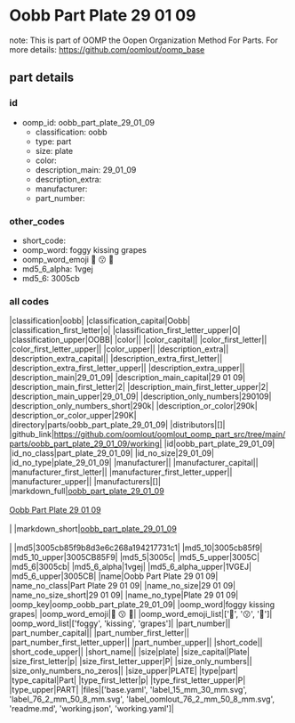 # Oobb Part Plate 29 01 09  

note: This is part of OOMP the Oopen Organization Method For Parts. For more details: https://github.com/oomlout/oomp_base

##  part details





### id
* oomp_id: oobb_part_plate_29_01_09
  * classification: oobb
  * type: part
  * size: plate
  * color: 
  * description_main: 29_01_09
  * description_extra: 
  * manufacturer: 
  * part_number: 

### other_codes
* short_code: 
* oomp_word: foggy kissing grapes
* oomp_word_emoji :foggy: :kissing: :grapes:
* md5_6_alpha: 1vgej
* md5_6: 3005cb

### all codes 
|classification|oobb|
|classification_capital|Oobb|
|classification_first_letter|o|
|classification_first_letter_upper|O|
|classification_upper|OOBB|
|color||
|color_capital||
|color_first_letter||
|color_first_letter_upper||
|color_upper||
|description_extra||
|description_extra_capital||
|description_extra_first_letter||
|description_extra_first_letter_upper||
|description_extra_upper||
|description_main|29_01_09|
|description_main_capital|29 01 09|
|description_main_first_letter|2|
|description_main_first_letter_upper|2|
|description_main_upper|29_01_09|
|description_only_numbers|290109|
|description_only_numbers_short|290k|
|description_or_color|290k|
|description_or_color_upper|290K|
|directory|parts/oobb_part_plate_29_01_09|
|distributors|[]|
|github_link|https://github.com/oomlout/oomlout_oomp_part_src/tree/main/parts/oobb_part_plate_29_01_09/working|
|id|oobb_part_plate_29_01_09|
|id_no_class|part_plate_29_01_09|
|id_no_size|29_01_09|
|id_no_type|plate_29_01_09|
|manufacturer||
|manufacturer_capital||
|manufacturer_first_letter||
|manufacturer_first_letter_upper||
|manufacturer_upper||
|manufacturers|[]|
|markdown_full|[oobb_part_plate_29_01_09](https://github.com/oomlout/oomlout_oomp_part_src/tree/main/parts/oobb_part_plate_29_01_09/working)<br>[](https://github.com/oomlout/oomlout_oomp_part_src/tree/main/parts/oobb_part_plate_29_01_09/working)<br>[Oobb Part Plate 29 01 09](https://github.com/oomlout/oomlout_oomp_part_src/tree/main/parts/oobb_part_plate_29_01_09/working)<br><br>|
|markdown_short|[oobb_part_plate_29_01_09](https://github.com/oomlout/oomlout_oomp_part_src/tree/main/parts/oobb_part_plate_29_01_09/working)<br><br>|
|md5|3005cb85f9b8d3e6c268a194217731c1|
|md5_10|3005cb85f9|
|md5_10_upper|3005CB85F9|
|md5_5|3005c|
|md5_5_upper|3005C|
|md5_6|3005cb|
|md5_6_alpha|1vgej|
|md5_6_alpha_upper|1VGEJ|
|md5_6_upper|3005CB|
|name|Oobb Part Plate 29 01 09|
|name_no_class|Part Plate 29 01 09|
|name_no_size|29 01 09|
|name_no_size_short|29 01 09|
|name_no_type|Plate 29 01 09|
|oomp_key|oomp_oobb_part_plate_29_01_09|
|oomp_word|foggy kissing grapes|
|oomp_word_emoji|:foggy: :kissing: :grapes:|
|oomp_word_emoji_list|[':foggy:', ':kissing:', ':grapes:']|
|oomp_word_list|['foggy', 'kissing', 'grapes']|
|part_number||
|part_number_capital||
|part_number_first_letter||
|part_number_first_letter_upper||
|part_number_upper||
|short_code||
|short_code_upper||
|short_name||
|size|plate|
|size_capital|Plate|
|size_first_letter|p|
|size_first_letter_upper|P|
|size_only_numbers||
|size_only_numbers_no_zeros||
|size_upper|PLATE|
|type|part|
|type_capital|Part|
|type_first_letter|p|
|type_first_letter_upper|P|
|type_upper|PART|
|files|['base.yaml', 'label_15_mm_30_mm.svg', 'label_76_2_mm_50_8_mm.svg', 'label_oomlout_76_2_mm_50_8_mm.svg', 'readme.md', 'working.json', 'working.yaml']|

